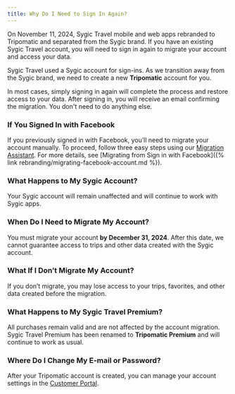 ```yaml
---
title: Why Do I Need to Sign In Again?
---
```


On November 11, 2024, Sygic Travel mobile and web apps rebranded to Tripomatic and separated from the Sygic brand. If you have an existing Sygic Travel account, you will need to sign in again to migrate your account and access your data.

Sygic Travel used a Sygic account for sign-ins. As we transition away from the Sygic brand, we need to create a new **Tripomatic** account for you. 

In most cases, simply signing in again will complete the process and restore access to your data. After signing in, you will receive an email confirming the migration. You don't need to do anything else.

### If You Signed In with Facebook

If you previously signed in with Facebook, you’ll need to migrate your account manually. To proceed, follow three easy steps using our [Migration Assistant](https://customer.tripomatic.com/migrate). For more details, see [Migrating from Sign in with Facebook]({% link rebranding/migrating-facebook-account.md %}).

### What Happens to My Sygic Account?

Your Sygic account will remain unaffected and will continue to work with Sygic apps. 

### When Do I Need to Migrate My Account?

You must migrate your account **by December 31, 2024**. After this date, we cannot guarantee access to trips and other data created with the Sygic account.

### What If I Don’t Migrate My Account?

If you don’t migrate, you may lose access to your trips, favorites, and other data created before the migration.

### What Happens to My Sygic Travel Premium?

All purchases remain valid and are not affected by the account migration. Sygic Travel Premium has been renamed to **Tripomatic Premium** and will continue to work as usual.

### Where Do I Change My E-mail or Password?

After your Tripomatic account is created, you can manage your account settings in the [Customer Portal](https://customer.tripomatic.com/).
